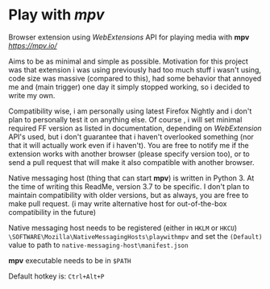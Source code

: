 # Play with *mpv*

Browser extension using *WebExtensions* API for playing media with **mpv** *https://mpv.io/*

Aims to be as minimal and simple as possible.
Motivation for this project was that extension i was using previously had too much stuff i wasn't using, code size was massive (compared to this), had some behavior that annoyed me and (main trigger) one day it simply stopped working, so i decided to write my own.

Compatibility wise, i am personally using latest Firefox Nightly and i don't plan to personally test it on anything else. Of course , i will set minimal required FF version as listed in documentation, depending on *WebExtension* API's used, but i don't guarantee that i haven't overlooked something (nor that it will actually work even if i haven't). You are free to notify me if the extension works with another browser (please specify version too), or to send a pull request that will make it also compatible with another browser.

Native messaging host (thing that can start **mpv**) is written in Python 3. At the time of writing this ReadMe, version 3.7 to be specific. I don't plan to maintain compatibility with older versions, but as always, you are free to make pull request. (i may write alternative host for out-of-the-box compatibility in the future)

Native messaging host needs to be registered (either in `HKLM` or `HKCU`) `\SOFTWARE\Mozilla\NativeMessagingHosts\playwithmpv` and set the `(Default)` value to path to `native-messaging-host\manifest.json`

**mpv** executable needs to be in `$PATH`

Default hotkey is: `Ctrl+Alt+P`
